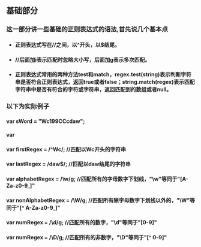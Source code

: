 ## 基础部分  
### 这一部分讲一些基础的正则表达式的语法,首先说几个基本点  
* #### 正则表达式写在//之间，以^开头，以$结尾。  
* #### //后面加i表示匹配时忽略大小写，后面加g表示多次匹配。
* #### 正则表达式常用的两种方法test和match，regex.test(string)表示判断字符串是否符合正则表达式，返回true或者false；string.match(regex)表示匹配字符串中是否有符合的字符或字符串，返回匹配到的数组或者null。  
### 以下为实际例子
#### var sWord = "Wc199CCcdaw";  
#### var 
  
#### var firstRegex = /^Wc/;  //匹配以Wc开头的字符串  
#### var lastRegex = /daw$/;  //匹配以daw结尾的字符串
#### var alphabetRegex = /\w/g; //匹配所有的字母数字下划线，"\w"等同于"[A-Za-z0-9_]"  
#### var nonAlphabetRegex = /\W/g;  //匹配所有除字母数字下划线以外的，"\W"等同于"[^ A-Za-z0-9_]"  
#### var numRegex = /\d/g;  //匹配所有的数字，"\d"等同于"[0-9]"  
#### var numRegex = /\D/g;  //匹配所有的非数字，"\D"等同于"[^ 0-9]" 

